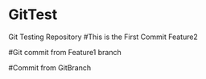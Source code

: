 # GitTest
Git Testing Repository
#This is the First Commit
Feature2

#Git commit from Feature1 branch

#Commit from GitBranch 
